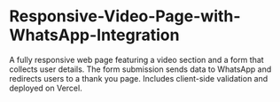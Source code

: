 # Responsive-Video-Page-with-WhatsApp-Integration
A fully responsive web page featuring a video section and a form that collects user details. The form submission sends data to WhatsApp and redirects users to a thank you page. Includes client-side validation and deployed on Vercel.
